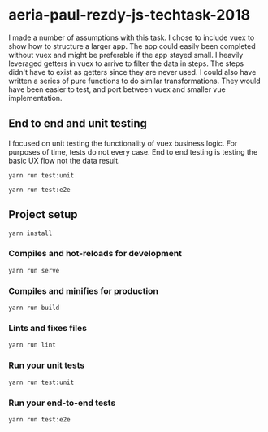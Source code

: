 # aeria-paul-rezdy-js-techtask-2018

I made a number of assumptions with this task. I chose to include vuex to show how to structure a larger app. The app could easily been completed without vuex and might be preferable if the app stayed small. 
I heavily leveraged getters in vuex to arrive to filter the data in steps. The steps didn't have to exist as getters since they are never used. I could also have written a series of pure functions to do similar transformations. They would have been easier to test, and port between vuex and smaller vue implementation. 

## End to end and unit testing
I focused on unit testing the functionality of vuex business logic. For purposes of time, tests do not every case. 
End to end testing is testing the basic UX flow not the data result.

```
yarn run test:unit
```
```
yarn run test:e2e
```


## Project setup
```
yarn install
```

### Compiles and hot-reloads for development
```
yarn run serve
```

### Compiles and minifies for production
```
yarn run build
```

### Lints and fixes files
```
yarn run lint
```

### Run your unit tests
```
yarn run test:unit
```

### Run your end-to-end tests
```
yarn run test:e2e
```
